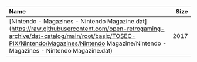 |Name|Size|
|:---|---:|
|[Nintendo - Magazines - Nintendo Magazine.dat](https://raw.githubusercontent.com/open-retrogaming-archive/dat-catalog/main/root/basic/TOSEC-PIX/Nintendo/Magazines/Nintendo Magazine/Nintendo - Magazines - Nintendo Magazine.dat)|2017|
